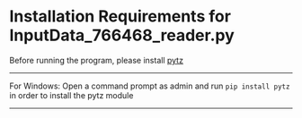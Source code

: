 # Installation Requirements for InputData_766468_reader.py

Before running the program, please install [pytz](http://pytz.sourceforge.net/#)
***
For Windows:
Open a command prompt as admin and run `pip install pytz` in order to install the pytz module
***
